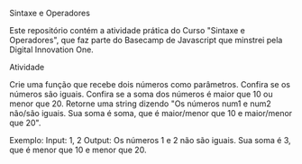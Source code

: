 Sintaxe e Operadores

Este repositório contém a atividade prática do Curso "Sintaxe e Operadores", que faz parte do Basecamp de Javascript que minstrei pela Digital Innovation One.


Atividade

Crie uma função que recebe dois números como parâmetros.
Confira se os números são iguais.
Confira se a soma dos números é maior que 10 ou menor que 20.
Retorne uma string dizendo "Os números num1 e num2 não/são iguais. Sua soma é soma, que é maior/menor que 10 e maior/menor que 20".


Exemplo:
Input: 1, 2
Output: Os números 1 e 2 não são iguais. Sua soma é 3, que é menor que 10 e menor que 20.